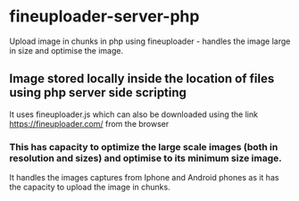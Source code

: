 # fineuploader-server-php
Upload image in chunks in php using fineuploader - handles the image large in size and optimise the image.

## Image stored locally inside the location of files using php server side scripting
It uses fineuploader.js which can also be downloaded using the link https://fineuploader.com/ from the browser

### This has capacity to optimize the large scale images (both in resolution and sizes) and optimise to its minimum size image.
It handles the images captures from Iphone and Android phones as it has the capacity to upload the image in chunks.

